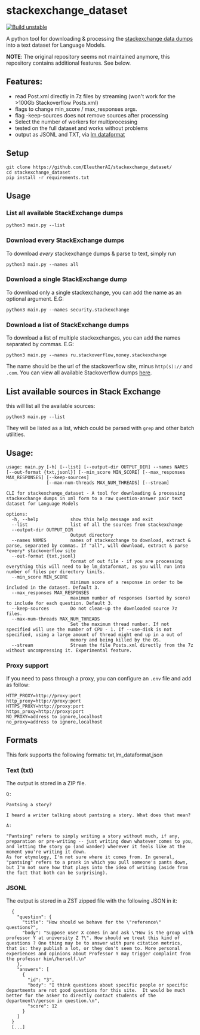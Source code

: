 # stackexchange_dataset

[![Build unstable](https://github.com/lfoppiano/stackexchange-dataset/actions/workflows/ci-build.yml/badge.svg)](https://github.com/lfoppiano/stackexchange-dataset/actions/workflows/ci-build.yml)

A python tool for downloading & processing the [stackexchange data dumps](https://archive.org/details/stackexchange) into a text dataset for Language Models.

**NOTE**: The original repository seems not maintained anymore, this repository contains additional features. See below.

[//]: # (Download the whole processed dataset [here]&#40;https://eaidata.bmk.sh/data/stackexchange_dataset.tar&#41;)

## Features: 

- read Post.xml directly in 7z files by streaming (won't work for the >100Gb Stackoverflow Posts.xml) 
- flags to change min_score / max_responses args.
- flag -keep-sources does not remove sources after processing
- Select the number of workers for multiprocessing
- tested on the full dataset and works without problems
- output as JSONL and TXT, via [lm dataformat](https://github.com/lfoppiano/lm_dataformat)


## Setup
```
git clone https://github.com/EleutherAI/stackexchange_dataset/
cd stackexchange_dataset
pip install -r requirements.txt
```

## Usage

### List all available StackExchange dumps

```
python3 main.py --list 
```

### Download every StackExchange dumps 

To download *every* stackexchange dumps & parse to text, simply run

```
python3 main.py --names all
```

### Download a single StackExchange dump 

To download only a single stackexchange, you can add the name as an optional argument. E.G: 

```
python3 main.py --names security.stackexchange
```

### Download a list of StackExchange dumps

To download a list of multiple stackexchanges, you can add the names separated by commas. E.G:

```
python3 main.py --names ru.stackoverflow,money.stackexchange
```

The name should be the url of the stackoverflow site, minus `http(s)://` and `.com`. You can view all available Stackoverflow dumps [here](https://archive.org/download/stackexchange).

## List available sources in Stack Exchange

this will list all the available sources: 

```
python3 main.py --list
```

They will be listed as a list, which could be parsed with `grep` and other batch utilities.

## Usage:

```
usage: main.py [-h] [--list] [--output-dir OUTPUT_DIR] --names NAMES [--out-format {txt,jsonl}] [--min_score MIN_SCORE] [--max_responses MAX_RESPONSES] [--keep-sources]
               [--max-num-threads MAX_NUM_THREADS] [--stream]

CLI for stackexchange_dataset - A tool for downloading & processing stackexchange dumps in xml form to a raw question-answer pair text dataset for Language Models

options:
  -h, --help            show this help message and exit
  --list                list of all the sources from stackexchange
  --output-dir OUTPUT_DIR
                        Output directory
  --names NAMES         names of stackexchange to download, extract & parse, separated by commas. If "all", will download, extract & parse *every* stackoverflow site
  --out-format {txt,jsonl}
                        format of out file - if you are processing everything this will need to be lm_dataformat, as you will run into number of files per directory limits.
  --min_score MIN_SCORE
                        minimum score of a response in order to be included in the dataset. Default 3.
  --max_responses MAX_RESPONSES
                        maximum number of responses (sorted by score) to include for each question. Default 3.
  --keep-sources        Do not clean-up the downloaded source 7z files.
  --max-num-threads MAX_NUM_THREADS
                        Set the maximum thread number. If not specified will use the number of CPU - 1. If --use-disk is not specified, using a large amount of thread might end up in a out of
                        memory and being killed by the OS.
  --stream              Stream the file Posts.xml directly from the 7z without uncompressing it. Experimental feature.
```

### Proxy support 

If you need to pass through a proxy, you can configure an `.env` file and add as follow: 

```
HTTP_PROXY=http://proxy:port
http_proxy=http://proxy:port
HTTPS_PROXY=http://proxy:port
https_proxy=http://proxy:port
NO_PROXY=address to ignore,localhost
no_proxy=address to ignore,localhost
```

## Formats 

This fork supports the following formats: txt,lm_dataformat,json

### Text (txt)

The output is stored in a ZIP file. 

```
Q:

Pantsing a story?

I heard a writer talking about pantsing a story. What does that mean?

A:

"Pantsing" refers to simply writing a story without much, if any, preparation or pre-writing -- just writing down whatever comes to you, and letting the story go (and wander) wherever it feels like at the moment you're writing it down.
As for etymology, I'm not sure where it comes from. In general, "pantsing" refers to a prank in which you pull someone's pants down, but I'm not sure how that plays into the idea of writing (aside from the fact that both can be surprising).
```

### JSONL

The output is stored in a ZST zipped file with the following JSON in it: 

```jsonl
  {
    "question": {
      "title": "How should we behave for the \"reference\" questions?",
      "body": "Suppose user X comes in and ask \"How is the group with professor Y at university Z ?\". How should we treat this kind of questions ? One thing may be to answer with pure citation metrics, that is: they publish a lot, or they don't seem to. More personal experiences and opinions about Professor Y may trigger complaint from the professor him\/herself.\n"
    },
    "answers": [
      {
        "id": "3",
        "body": "I think questions about specific people or specific departments are not good questions for this site.  It would be much better for the asker to directly contact students of the department\/person in question.\n",
        "score": 12
      }
    ]
  }
  [...]
```
